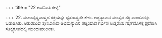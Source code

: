 +++
title = "22 ಅವನಿಪತಿ ಕೇಳೈ"

+++
22. ಮಹಾವೈಷ್ಣವಾಸ್ತ್ರದ ಶಕ್ತಿಯನ್ನು ಧೃತರಾಷ್ಟ್ರನೇ ಕೇಳು. ಅಶ್ವತ್ಥಾಮನ ಮಂತ್ರದ ಶಕ್ತಿ ಪಾಂಡವರನ್ನು ಓಡಾಡಿಸಿತು. ಆತುರದಿಂದ ತೃಣಬಾಣವು ಅಭಿಮನ್ಯುವಿನ ಪತ್ನಿಯಾದ ಗರ್ಭಿಣಿ ಉತ್ತರೆಯ ಗರ್ಭದೊಳಕ್ಕೆ ಪ್ರವೇಶಿಸಿ ಸೂಕ್ಷ್ಮರೂಪದಲ್ಲಿ ಮುಂದುವರಿಯಿತು.